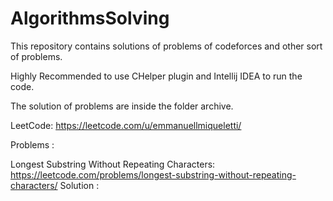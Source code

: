 # AlgorithmsSolving
This repository contains solutions of problems of codeforces and other sort of problems. 

Highly Recommended to use CHelper plugin and Intellij IDEA to run the code.




The solution of problems are inside the folder archive.


LeetCode: https://leetcode.com/u/emmanuellmiqueletti/



Problems :

Longest Substring Without Repeating Characters: https://leetcode.com/problems/longest-substring-without-repeating-characters/
Solution :